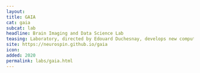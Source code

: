 ```yaml
---
layout:
title: GAIA
cat: gaia
subcat: lab
headline: Brain Imaging and Data Science Lab
teasing: Laboratory, directed by Edouard Duchesnay, develops new computer vision systems dedicated to the modeling of the inter-subject variability of complex brain phenotypes, is the algorithmic forefront of the exploitation of high field MRI, designs dedicated artificial intelligence methods and software environments to exploit brain phenotypes in a variety of contexts (biomarker research, genetics, cognitive neuroscience, etc).
site: https://neurospin.github.io/gaia
icon:
added: 2020
permalink: labs/gaia.html
---
```

